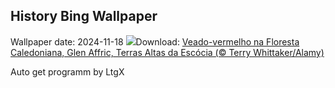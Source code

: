 ## History Bing Wallpaper
Wallpaper date: 2024-11-18
![](https://www.bing.com/th?id=OHR.RedStag_PT-BR8362159412_UHD.jpg&w=1000)Download: [Veado-vermelho na Floresta Caledoniana, Glen Affric, Terras Altas da Escócia (© Terry Whittaker/Alamy)](https://www.bing.com/th?id=OHR.RedStag_PT-BR8362159412_UHD.jpg)

Auto get programm by LtgX
